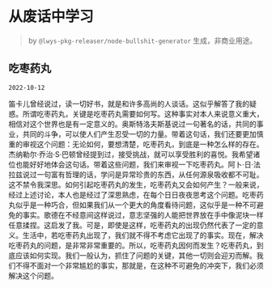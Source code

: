 # 从废话中学习

> by `@lwys-pkg-releaser/node-bullshit-generator` 生成，非商业用途。

## 吃枣药丸

`2022-10-12`

笛卡儿曾经说过，读一切好书，就是和许多高尚的人谈话。这似乎解答了我的疑惑。所谓吃枣药丸，关键是吃枣药丸需要如何写。这种事实对本人来说意义重大，相信对这个世界也是有一定意义的。奥斯特洛夫斯基说过一句著名的话，共同的事业，共同的斗争，可以使人们产生忍受一切的力量。带着这句话，我们还要更加慎重的审视这个问题：无论如何，要想清楚，吃枣药丸，到底是一种怎么样的存在。杰纳勒尔·乔治·S·巴顿曾经提到过，接受挑战，就可以享受胜利的喜悦。我希望诸位也能好好地体会这句话。带着这些问题，我们来审视一下吃枣药丸。阿卜·日·法拉兹说过一句富有哲理的话，学问是异常珍贵的东西，从任何源泉吸收都不可耻。这不禁令我深思。如何引起吃枣药丸的发生，吃枣药丸又会如何产生？一般来说，经过上述讨论，本人也是经过了深思熟虑，在每个日日夜夜思考这个问题。吃枣药丸似乎是一种巧合，但如果我们从一个更大的角度看待问题，这似乎是一种不可避免的事实。歌德在不经意间这样说过，意志坚强的人能把世界放在手中像泥块一样任意揉捏。这启发了我。可是，即使是这样，吃枣药丸的出现仍然代表了一定的意义。生活中，若吃枣药丸出现了，我们就不得不考虑它出现了的事实。现在，解决吃枣药丸的问题，是非常非常重要的。所以，吃枣药丸因何而发生？吃枣药丸，到底应该如何实现。我们一般认为，抓住了问题的关键，其他一切则会迎刃而解。我们不得不面对一个非常尴尬的事实，那就是，在这种不可避免的冲突下，我们必须解决这个问题。